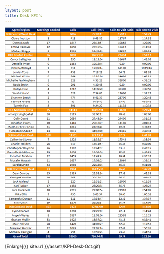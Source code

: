 ```yaml
---
layout: post
title: Desk KPI's
---
```



![My helpful screenshot](/assets/KPI-Desk-Oct.gif)

[Enlarge]({{ site.url }}/assets/KPI-Desk-Oct.gif)
